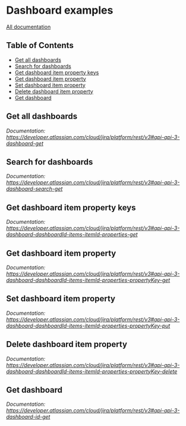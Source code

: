 # Dashboard examples

[All documentation](https://developer.atlassian.com/cloud/jira/platform/rest/v3#api-group-Dashboard)

## Table of Contents

- [Get all dashboards](#get-all-dashboards)
- [Search for dashboards](#search-for-dashboards)
- [Get dashboard item property keys](#get-dashboard-item-property-keys)
- [Get dashboard item property](#get-dashboard-item-property)
- [Set dashboard item property](#set-dashboard-item-property)
- [Delete dashboard item property](#delete-dashboard-item-property)
- [Get dashboard](#get-dashboard)

## Get all dashboards
_Documentation: https://developer.atlassian.com/cloud/jira/platform/rest/v3#api-api-3-dashboard-get_

## Search for dashboards
_Documentation: https://developer.atlassian.com/cloud/jira/platform/rest/v3#api-api-3-dashboard-search-get_

## Get dashboard item property keys
_Documentation: https://developer.atlassian.com/cloud/jira/platform/rest/v3#api-api-3-dashboard-dashboardId-items-itemId-properties-get_

## Get dashboard item property
_Documentation: https://developer.atlassian.com/cloud/jira/platform/rest/v3#api-api-3-dashboard-dashboardId-items-itemId-properties-propertyKey-get_

## Set dashboard item property
_Documentation: https://developer.atlassian.com/cloud/jira/platform/rest/v3#api-api-3-dashboard-dashboardId-items-itemId-properties-propertyKey-put_

## Delete dashboard item property
_Documentation: https://developer.atlassian.com/cloud/jira/platform/rest/v3#api-api-3-dashboard-dashboardId-items-itemId-properties-propertyKey-delete_

## Get dashboard
_Documentation: https://developer.atlassian.com/cloud/jira/platform/rest/v3#api-api-3-dashboard-id-get_

